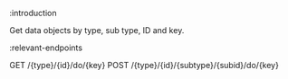 :introduction

Get data objects by type, sub type, ID and key.

:relevant-endpoints

GET /{type}/{id}/do/{key}
POST /{type}/{id}/{subtype}/{subid}/do/{key}
